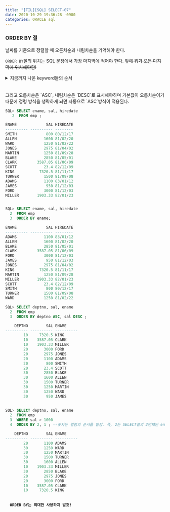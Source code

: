 ```yaml
---
title: "[TIL][SQL] SELECT-07"
date: 2020-10-29 19:36:28 -0900
categories: ORACLE sql
---
```

### ORDER BY 절


날짜를 기준으로 정렬할 때 오른차순과 내림차순을 기억해야 한다.

`ORDER BY`절의 위치는 SQL 문장에서 가장 마지막에 적어야 한다.
~~앞에 뭐가 오든 마지막에 위치해야함!~~ 


<details><summary>지금까지 나온 keyword들의 순서</summary>
 1. SELECT<br>
  2. FROM<br>
  3. WHERE<br>
  4. ORDER BY 
  순으로만 적어야 한다.
</details><br><br>
그리고 오름차순은 `ASC`, 내림차순은 `DESC`로 표시해야하며 기본값이 오름차순이기 때문에 정령 방식을 생략하게 되면 자동으로 `ASC`방식이 적용된다.

```sql
SQL> SELECT ename, sal, hiredate
   2  FROM emp ;

ENAME             SAL HIREDATE
---------- ---------- --------
SMITH             800 80/12/17
ALLEN            1600 81/02/20
WARD             1250 81/02/22
JONES            2975 81/04/02
MARTIN           1250 81/09/28
BLAKE            2850 81/05/01
CLARK         3587.05 81/06/09
SCOTT            23.4 82/12/09
KING           7320.5 81/11/17
TURNER           1500 81/09/08
ADAMS            1100 83/01/12
JAMES             950 81/12/03
FORD             3000 81/12/03
MILLER        1903.33 82/01/23


SQL> SELECT ename, sal, hiredate
  2  FROM emp
  3  ORDER BY ename;

ENAME             SAL HIREDATE
---------- ---------- --------
ADAMS            1100 83/01/12
ALLEN            1600 81/02/20
BLAKE            2850 81/05/01
CLARK         3587.05 81/06/09
FORD             3000 81/12/03
JAMES             950 81/12/03
JONES            2975 81/04/02
KING           7320.5 81/11/17
MARTIN           1250 81/09/28
MILLER        1903.33 82/01/23
SCOTT            23.4 82/12/09
SMITH             800 80/12/17
TURNER           1500 81/09/08
WARD             1250 81/02/22

SQL> SELECT deptno, sal, ename
  2  FROM emp
  3  ORDER BY deptno ASC, sal DESC ;

    DEPTNO        SAL ENAME
---------- ---------- ----------
        10     7320.5 KING
        10    3587.05 CLARK
        10    1903.33 MILLER
        20       3000 FORD
        20       2975 JONES
        20       1100 ADAMS
        20        800 SMITH
        20       23.4 SCOTT
        30       2850 BLAKE
        30       1600 ALLEN
        30       1500 TURNER
        30       1250 MARTIN
        30       1250 WARD
        30        950 JAMES
        
        
SQL> SELECT deptno, sal, ename
  2  FROM emp
  3  WHERE sal > 1000
  4  ORDER BY 2, 1 ; --숫자는 컬럼의 순서를 말함. 즉, 2는 SELECT절의 2번쨰인 ename, 1은 SELECT절의 1번쨰인 sal

    DEPTNO        SAL ENAME
---------- ---------- ----------
        20       1100 ADAMS
        30       1250 WARD
        30       1250 MARTIN
        30       1500 TURNER
        30       1600 ALLEN
        10    1903.33 MILLER
        30       2850 BLAKE
        20       2975 JONES
        20       3000 FORD
        10    3587.05 CLARK
        10     7320.5 KING
        
```

**`  ORDER BY는 최대한 사용하지 말것!`**
